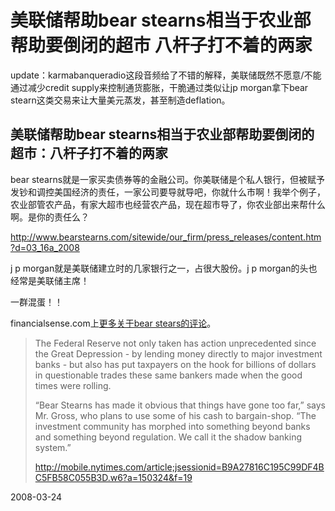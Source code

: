 # 美联储帮助bear stearns相当于农业部帮助要倒闭的超市 八杆子打不着的两家

update：karmabanqueradio这段音频给了不错的解释，美联储既然不愿意/不能通过减少credit supply来控制通货膨胀，干脆通过类似让jp morgan拿下bear stearn这类交易来让大量美元蒸发，甚至制造deflation。

## 美联储帮助bear stearns相当于农业部帮助要倒闭的超市：八杆子打不着的两家

bear stearns就是一家买卖债券等的金融公司。你美联储是个私人银行，但被赋予发钞和调控美国经济的责任，一家公司要导就导吧，你就什么市啊！我举个例子，农业部管农产品，有家大超市也经营农产品，现在超市导了，你农业部出来帮什么啊。是你的责任么？


http://www.bearstearns.com/sitewide/our_firm/press_releases/content.htm?d=03_16a_2008

j p morgan就是美联储建立时的几家银行之一，占很大股份。j p morgan的头也经常是美联储主席！

一群混蛋！！

financialsense.com上[更多关于bear stears的评论](http://www.google.cn/search?complete=1&hl=zh-CN&newwindow=1&client=firefox-a&rls=org.mozilla:zh-CN:official&hs=3P1&sa=X&oi=spell&resnum=0&ct=result&cd=1&q=bear+stearns+site%3Ahttp%3A//financialsense.com/&spell=1)。



> The Federal Reserve not only taken has action unprecedented since the Great Depression - by lending money directly to major investment banks - but also has put taxpayers on the hook for billions of dollars in questionable trades these same bankers made when the good times were rolling.
> 
> “Bear Stearns has made it obvious that things have gone too far,” says Mr. Gross, who plans to use some of his cash to bargain-shop. “The investment community has morphed into something beyond banks and something beyond regulation. We call it the shadow banking system.”
> 
>  http://mobile.nytimes.com/article;jsessionid=B9A27816C195C99DF4BC5FB58C055B3D.w6?a=150324&f=19

2008-03-24